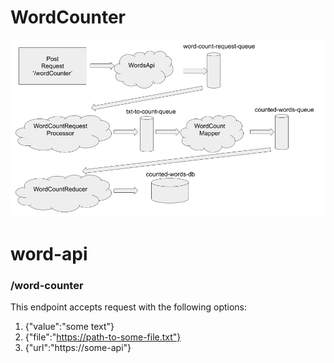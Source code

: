 # WordCounter

![Design](https://github.com/omerbaki/WordCounter/blob/master/design.png)


# word-api
### /word-counter
This endpoint accepts request with the following options:
1) {"value":"some text"}
2) {"file":"https://path-to-some-file.txt"}
3) {"url":"https://some-api"}
